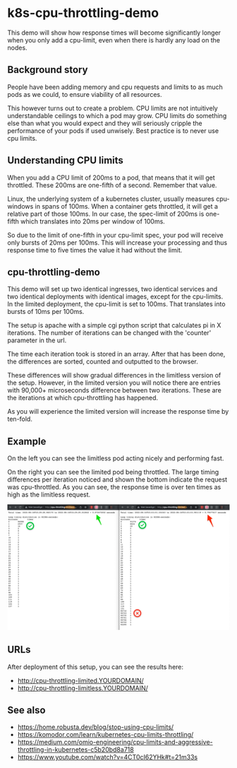# k8s-cpu-throttling-demo

This demo will show how response times will become significantly longer when you only add a cpu-limit, even when there is hardly any load on the nodes.

## Background story

People have been adding memory and cpu requests and limits to as much pods as we could, to ensure viability of all resources.

This however turns out to create a problem. CPU limits are not intuitively understandable ceilings to which a pod may grow. CPU limits do something else than what you would expect and they will seriously cripple the performance of your pods if used unwisely. Best practice is to never use cpu limits.

## Understanding CPU limits

When you add a CPU limit of 200ms to a pod, that means that it will get throttled. These 200ms are one-fifth of a second. Remember that value.

Linux, the underlying system of a kubernetes cluster, usually measures cpu-windows in spans of 100ms. When a container gets throttled, it will get a relative part of those 100ms. In our case, the spec-limit of 200ms is one-fifth which translates into 20ms per window of 100ms.

So due to the limit of one-fifth in your cpu-limit spec, your pod will receive only bursts of 20ms per 100ms. This will increase your processing and thus response time to five times the value it had without the limit.

## cpu-throttling-demo

This demo will set up two identical ingresses, two identical services and two identical deployments with identical images, except for the cpu-limits. In the limited deployment, the cpu-limit is set to 100ms. That translates into bursts of 10ms per 100ms.

The setup is apache with a simple cgi python script that calculates pi in X iterations. The number of iterations can be changed with the 'counter' parameter in the url.

The time each iteration took is stored in an array. After that has been done, the differences are sorted, counted and outputted to the browser.

These differences will show gradual differences in the limitless version of the setup. However, in the limited version you will notice there are entries with 90,000+ microseconds difference between two iterations. These are the iterations at which cpu-throttling has happened.

As you will experience the limited version will increase the response time by ten-fold.

## Example

On the left you can see the limitless pod acting nicely and performing fast.

On the right you can see the limited pod being throttled. The large timing differences per iteration noticed and shown the bottom indicate the request was cpu-throttled. As you can see, the response time is over ten times as high as the limitless request.

![cpu throttling example output](images/cpu-throttling-demo-results.png)


## URLs
After deployment of this setup, you can see the results here:

- http://cpu-throttling-limited.YOURDOMAIN/
- http://cpu-throttling-limitless.YOURDOMAIN/

## See also

- https://home.robusta.dev/blog/stop-using-cpu-limits/
- https://komodor.com/learn/kubernetes-cpu-limits-throttling/
- https://medium.com/omio-engineering/cpu-limits-and-aggressive-throttling-in-kubernetes-c5b20bd8a718
- https://www.youtube.com/watch?v=4CT0cI62YHk#t=21m33s

